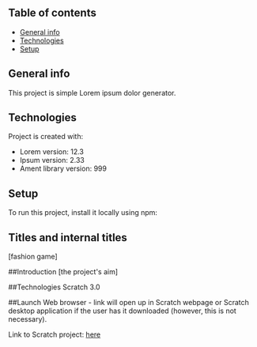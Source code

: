 
## Table of contents
* [General info](#general-info)
* [Technologies](#technologies)
* [Setup](#setup)

## General info
This project is simple Lorem ipsum dolor generator.
	
## Technologies
Project is created with:
* Lorem version: 12.3
* Ipsum version: 2.33
* Ament library version: 999
	
## Setup
To run this project, install it locally using npm:




## Titles and internal titles
[fashion game]

##Introduction
[the project's aim]


##Technologies
Scratch 3.0


##Launch
Web browser - link will open up in Scratch webpage or Scratch desktop application if the user has it downloaded (however, this is not necessary). 


Link to Scratch project: [here](https://scratch.mit.edu/projects/725522286/) 


